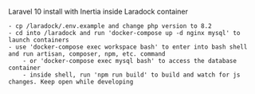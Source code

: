 Laravel 10 install with Inertia inside Laradock container

    - cp /laradock/.env.example and change php version to 8.2
    - cd into /laradock and run 'docker-compose up -d nginx mysql' to launch containers
    - use 'docker-compose exec workspace bash' to enter into bash shell and run artisan, composer, npm, etc. command
        - or 'docker-compose exec mysql bash' to access the database container
        - inside shell, run 'npm run build' to build and watch for js changes. Keep open while developing
